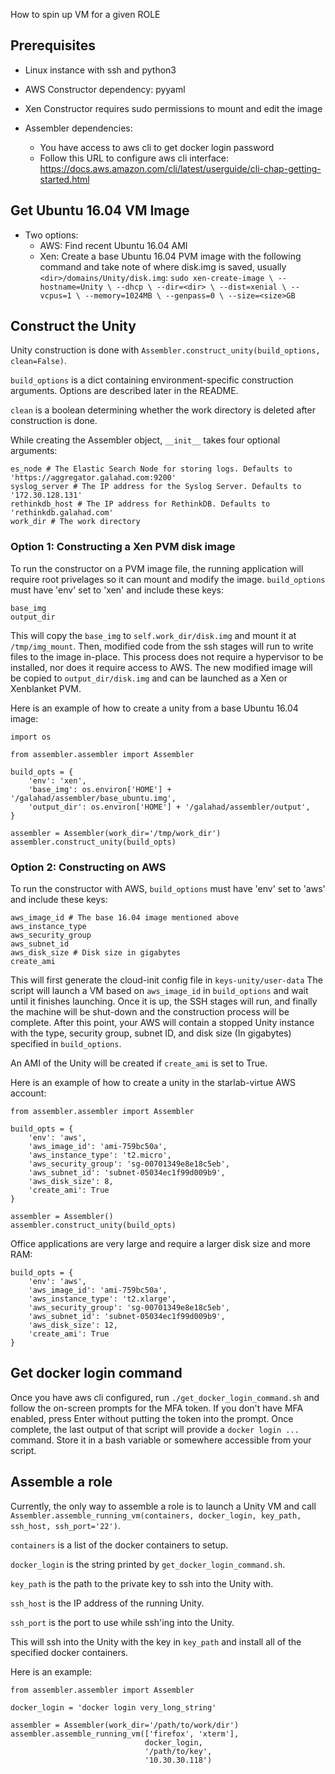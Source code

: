 
How to spin up VM for a given ROLE

## Prerequisites

- Linux instance with ssh and python3

- AWS Constructor dependency: pyyaml
- Xen Constructor requires sudo permissions to mount and edit the image

- Assembler dependencies:
	- You have access to aws cli to get docker login password
	- Follow this URL to configure aws cli interface: https://docs.aws.amazon.com/cli/latest/userguide/cli-chap-getting-started.html

## Get Ubuntu 16.04 VM Image

- Two options:
	- AWS: Find recent Ubuntu 16.04 AMI
	- Xen: Create a base Ubuntu 16.04 PVM image with the following command and take note of where disk.img is saved, usually `<dir>/domains/Unity/disk.img`:
`sudo xen-create-image \
    --hostname=Unity \
    --dhcp \
    --dir=<dir> \
    --dist=xenial \
    --vcpus=1 \
    --memory=1024MB \
    --genpass=0 \
    --size=<size>GB`

## Construct the Unity

Unity construction is done with `Assembler.construct_unity(build_options, clean=False)`.

`build_options` is a dict containing environment-specific construction arguments. Options are described later in the README.

`clean` is a boolean determining whether the work directory is deleted after construction is done.

While creating the Assembler object, `__init__` takes four optional arguments:
```
es_node # The Elastic Search Node for storing logs. Defaults to 'https://aggregator.galahad.com:9200'
syslog_server # The IP address for the Syslog Server. Defaults to '172.30.128.131'
rethinkdb_host # The IP address for RethinkDB. Defaults to 'rethinkdb.galahad.com'
work_dir # The work directory
```

### Option 1: Constructing a Xen PVM disk image

To run the constructor on a PVM image file, the running application will require root privelages so it can mount and modify the image. `build_options` must have 'env' set to 'xen' and include these keys:
```
base_img
output_dir
```

This will copy the `base_img` to `self.work_dir/disk.img` and mount it at `/tmp/img_mount`. Then, modified code from the ssh stages will run to write files to the image in-place. This process does not require a hypervisor to be installed, nor does it require access to AWS. The new modified image will be copied to `output_dir/disk.img` and can be launched as a Xen or Xenblanket PVM.

Here is an example of how to create a unity from a base Ubuntu 16.04 image:
```
import os

from assembler.assembler import Assembler

build_opts = {
    'env': 'xen',
    'base_img': os.environ['HOME'] + '/galahad/assembler/base_ubuntu.img',
    'output_dir': os.environ['HOME'] + '/galahad/assembler/output',
}

assembler = Assembler(work_dir='/tmp/work_dir')
assembler.construct_unity(build_opts)
```

### Option 2: Constructing on AWS

To run the constructor with AWS, `build_options` must have 'env' set to 'aws' and include these keys:
```
aws_image_id # The base 16.04 image mentioned above
aws_instance_type
aws_security_group
aws_subnet_id
aws_disk_size # Disk size in gigabytes
create_ami
```

This will first generate the cloud-init config file in `keys-unity/user-data` The script will launch a VM based on `aws_image_id` in `build_options` and wait until it finishes launching. Once it is up, the SSH stages will run, and finally the machine will be shut-down and the construction process will be complete. After this point, your AWS will contain a stopped Unity instance with the type, security group, subnet ID, and disk size (In gigabytes) specified in `build_options`.

An AMI of the Unity will be created if `create_ami` is set to True.

Here is an example of how to create a unity in the starlab-virtue AWS account:
```
from assembler.assembler import Assembler

build_opts = {
    'env': 'aws',
    'aws_image_id': 'ami-759bc50a',
    'aws_instance_type': 't2.micro',
    'aws_security_group': 'sg-00701349e8e18c5eb',
    'aws_subnet_id': 'subnet-05034ec1f99d009b9',
    'aws_disk_size': 8,
    'create_ami': True
}

assembler = Assembler()
assembler.construct_unity(build_opts)
```

Office applications are very large and require a larger disk size and more RAM:
```
build_opts = {
    'env': 'aws',
    'aws_image_id': 'ami-759bc50a',
    'aws_instance_type': 't2.xlarge',
    'aws_security_group': 'sg-00701349e8e18c5eb',
    'aws_subnet_id': 'subnet-05034ec1f99d009b9',
    'aws_disk_size': 12,
    'create_ami': True
}
```

## Get docker login command

Once you have aws cli configured, run `./get_docker_login_command.sh` and follow the on-screen prompts for the MFA token. If you don't have MFA enabled, press Enter without putting the token into the prompt. Once complete, the last output of that script will provide a `docker login ...` command. Store it in a bash variable or somewhere accessible from your script.

## Assemble a role

Currently, the only way to assemble a role is to launch a Unity VM and call `Assembler.assemble_running_vm(containers, docker_login, key_path, ssh_host, ssh_port='22')`.

`containers` is a list of the docker containers to setup.

`docker_login` is the string printed by `get_docker_login_command.sh`.

`key_path` is the path to the private key to ssh into the Unity with.

`ssh_host` is the IP address of the running Unity.

`ssh_port` is the port to use while ssh'ing into the Unity.

This will ssh into the Unity with the key in `key_path` and install all of the specified docker containers.

Here is an example:
```
from assembler.assembler import Assembler

docker_login = 'docker login very_long_string'

assembler = Assembler(work_dir='/path/to/work/dir')
assembler.assemble_running_vm(['firefox', 'xterm'],
                              docker_login,
                              '/path/to/key',
                              '10.30.30.118')
```
